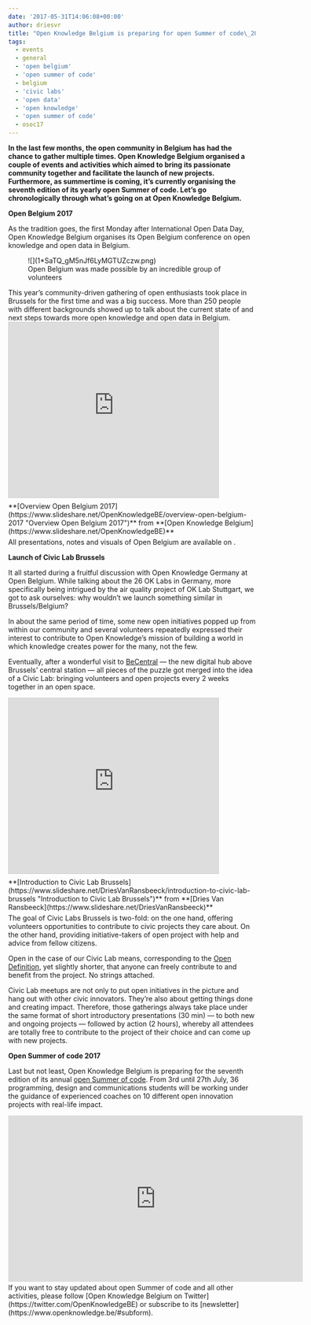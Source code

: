 ```yaml
---
date: '2017-05-31T14:06:08+00:00'
author: driesvr
title: "Open Knowledge Belgium is preparing for open Summer of code\_2017"
tags:
  - events
  - general
  - 'open belgium'
  - 'open summer of code'
  - belgium
  - 'civic labs'
  - 'open data'
  - 'open knowledge'
  - 'open summer of code'
  - osoc17
---
```


**In the last few months, the open community in Belgium has had the chance to gather multiple times. Open Knowledge Belgium organised a couple of events and activities which aimed to bring its passionate community together and facilitate the launch of new projects. Furthermore, as summertime is coming, it’s currently organising the seventh edition of its yearly open Summer of code. Let’s go chronologically through what’s going on at Open Knowledge Belgium.**

**Open Belgium 2017**

As the tradition goes, the first Monday after International Open Data Day, Open Knowledge Belgium organises its Open Belgium conference on open knowledge and open data in Belgium.

<figure class="graf graf--figure">![](1*SaTQ_gM5nJf6LyMGTUZczw.png)<figcaption class="imageCaption">Open Belgium was made possible by an incredible group of volunteers</figcaption></figure>This year’s community-driven gathering of open enthusiasts took place in Brussels for the first time and was a big success. More than 250 people with different backgrounds showed up to talk about the current state of and next steps towards more open knowledge and open data in Belgium.

<iframe allowfullscreen="" frameborder="0" height="356" marginheight="0" marginwidth="0" scrolling="no" src="https://www.slideshare.net/slideshow/embed_code/key/CHu5InX3faGGVW" style="border:1px solid #CCC; border-width:1px; margin-bottom:5px; max-width: 100%;" width="427"> </iframe>

<div style="margin-bottom:5px">  **[Overview Open Belgium 2017](https://www.slideshare.net/OpenKnowledgeBE/overview-open-belgium-2017 "Overview Open Belgium 2017")**  from **[Open Knowledge Belgium](https://www.slideshare.net/OpenKnowledgeBE)** </div>All presentations, notes and visuals of Open Belgium are available on <http://2017.openbelgium.be/presentations>.

**Launch of Civic Lab Brussels**

It all started during a fruitful discussion with Open Knowledge Germany at Open Belgium. While talking about the 26 OK Labs in Germany, more specifically being intrigued by the air quality project of OK Lab Stuttgart, we got to ask ourselves: why wouldn’t we launch something similar in Brussels/Belgium?

In about the same period of time, some new open initiatives popped up from within our community and several volunteers repeatedly expressed their interest to contribute to Open Knowledge’s mission of building a world in which knowledge creates power for the many, not the few.

Eventually, after a wonderful visit to [BeCentral](http://www.becentral.org/) — the new digital hub above Brussels’ central station — all pieces of the puzzle got merged into the idea of a Civic Lab: bringing volunteers and open projects every 2 weeks together in an open space.

<iframe allowfullscreen="" frameborder="0" height="356" marginheight="0" marginwidth="0" scrolling="no" src="https://www.slideshare.net/slideshow/embed_code/key/1tZYePo9y213Ho" style="border:1px solid #CCC; border-width:1px; margin-bottom:5px; max-width: 100%;" width="427"> </iframe>

<div style="margin-bottom:5px">  **[Introduction to Civic Lab Brussels](https://www.slideshare.net/DriesVanRansbeeck/introduction-to-civic-lab-brussels "Introduction to Civic Lab Brussels")**  from **[Dries Van Ransbeeck](https://www.slideshare.net/DriesVanRansbeeck)** </div>The goal of Civic Labs Brussels is two-fold: on the one hand, offering volunteers opportunities to contribute to civic projects they care about. On the other hand, providing initiative-takers of open project with help and advice from fellow citizens.

Open in the case of our Civic Lab means, corresponding to the [Open Definition](http://opendefinition.org/), yet slightly shorter, that anyone can freely contribute to and benefit from the project. No strings attached.

Civic Lab meetups are not only to put open initiatives in the picture and hang out with other civic innovators. They’re also about getting things done and creating impact. Therefore, those gatherings always take place under the same format of short introductory presentations (30 min) — to both new and ongoing projects — followed by action (2 hours), whereby all attendees are totally free to contribute to the project of their choice and can come up with new projects.

**Open Summer of code 2017**

Last but not least, Open Knowledge Belgium is preparing for the seventh edition of its annual [open Summer of code](http://2017.summerofcode.be/). From 3rd until 27th July, 36 programming, design and communications students will be working under the guidance of experienced coaches on 10 different open innovation projects with real-life impact.

<div class="embed-vimeo" style="text-align: center;"><iframe allowfullscreen="" frameborder="0" height="338" mozallowfullscreen="" src="https://player.vimeo.com/video/188284459" webkitallowfullscreen="" width="600"></iframe></div>If you want to stay updated about open Summer of code and all other activities, please follow [Open Knowledge Belgium on Twitter](https://twitter.com/OpenKnowledgeBE) or subscribe to its [newsletter](https://www.openknowledge.be/#subform).
